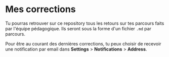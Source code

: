 # Mes corrections

Tu pourras retrouver sur ce repository tous les retours sur tes parcours faits par l'équipe  pédagogique. Ils seront sous
la forme d'un fichier `.md` par parcours.

Pour être au courant des dernières corrections, tu peux choisir de recevoir une notification par 
email dans **Settings** > **Notifications** > **Address**.